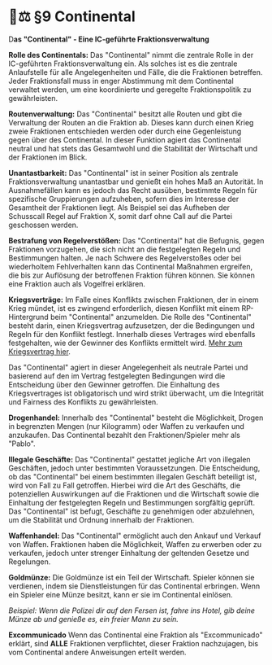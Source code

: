# 👨⚖ §9 Continental

D**as "Continental" - Eine IC-geführte Fraktionsverwaltung**

**Rolle des Continentals:** Das "Continental" nimmt die zentrale Rolle in der IC-geführten Fraktionsverwaltung ein. Als solches ist es die zentrale Anlaufstelle für alle Angelegenheiten und Fälle, die die Fraktionen betreffen. Jeder Fraktionsfall muss in enger Abstimmung mit dem Continental verwaltet werden, um eine koordinierte und geregelte Fraktionspolitik zu gewährleisten.

**Routenverwaltung:** Das "Continental" besitzt alle Routen und gibt die Verwaltung der Routen an die Fraktion ab. Dieses kann durch einen Krieg zweie Fraktionen entschieden werden oder durch eine Gegenleistung gegen über des Continental. In dieser Funktion agiert das Continental neutral und hat stets das Gesamtwohl und die Stabilität der Wirtschaft und der Fraktionen im Blick.

**Unantastbarkeit:** Das "Continental" ist in seiner Position als zentrale Fraktionsverwaltung unantastbar und genießt ein hohes Maß an Autorität. In Ausnahmefällen kann es jedoch das Recht ausüben, bestimmte Regeln für spezifische Gruppierungen aufzuheben, sofern dies im Interesse der Gesamtheit der Fraktionen liegt. Als Beispiel sei das Aufheben der Schusscall Regel auf Fraktion X, somit darf ohne Call auf die Partei geschossen werden.

**Bestrafung von Regelverstößen:** Das "Continental" hat die Befugnis, gegen Fraktionen vorzugehen, die sich nicht an die festgelegten Regeln und Bestimmungen halten. Je nach Schwere des Regelverstoßes oder bei wiederholtem Fehlverhalten kann das Continental Maßnahmen ergreifen, die bis zur Auflösung der betroffenen Fraktion führen können. Sie können eine Fraktion auch als Vogelfrei erklären.

**Kriegsverträge:** Im Falle eines Konflikts zwischen Fraktionen, der in einem Krieg mündet, ist es zwingend erforderlich, diesen Konflikt mit einem RP-Hintergrund beim "Continental" anzumelden. Die Rolle des "Continental" besteht darin, einen Kriegsvertrag aufzusetzen, der die Bedingungen und Regeln für den Konflikt festlegt. Innerhalb dieses Vertrages wird ebenfalls festgehalten, wie der Gewinner des Konflikts ermittelt wird. [Mehr zum Kriegsvertrag hier](10-kriegsvertrag.md).

Das "Continental" agiert in dieser Angelegenheit als neutrale Partei und basierend auf den im Vertrag festgelegten Bedingungen wird die Entscheidung über den Gewinner getroffen. Die Einhaltung des Kriegsvertrages ist obligatorisch und wird strikt überwacht, um die Integrität und Fairness des Konflikts zu gewährleisten.

**Drogenhandel:** Innerhalb des "Continental" besteht die Möglichkeit, Drogen in begrenzten Mengen (nur Kilogramm) oder Waffen zu verkaufen und anzukaufen. Das Continental bezahlt den Fraktionen/Spieler mehr als "Pablo".

**Illegale Geschäfte:** Das "Continental" gestattet jegliche Art von illegalen Geschäften, jedoch unter bestimmten Voraussetzungen. Die Entscheidung, ob das "Continental" bei einem bestimmten illegalen Geschäft beteiligt ist, wird von Fall zu Fall getroffen. Hierbei wird die Art des Geschäfts, die potenziellen Auswirkungen auf die Fraktionen und die Wirtschaft sowie die Einhaltung der festgelegten Regeln und Bestimmungen sorgfältig geprüft. Das "Continental" ist befugt, Geschäfte zu genehmigen oder abzulehnen, um die Stabilität und Ordnung innerhalb der Fraktionen.

**Waffenhandel:** Das "Continental" ermöglicht auch den Ankauf und Verkauf von Waffen. Fraktionen haben die Möglichkeit, Waffen zu erwerben oder zu verkaufen, jedoch unter strenger Einhaltung der geltenden Gesetze und Regelungen.

**Goldmünze:** Die Goldmünze ist ein Teil der Wirtschaft. Spieler können sie verdienen, indem sie Dienstleistungen für das Continental erbringen. Wenn ein Spieler eine Münze besitzt, kann er sie im Continental einlösen.

_Beispiel: Wenn die Polizei dir auf den Fersen ist, fahre ins Hotel, gib deine Münze ab und genieße es, ein freier Mann zu sein._

**Excommunicado** Wenn das Continental eine Fraktion als "Excommunicado" erklärt, sind **ALLE** Fraktionen verpflichtet, dieser Fraktion nachzujagen, bis vom Continental andere Anweisungen erteilt werden.

